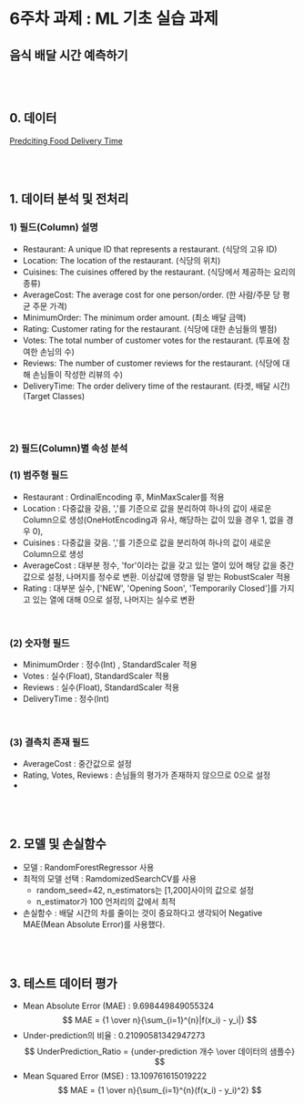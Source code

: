 # 6주차 과제 : ML 기초 실습 과제
## 음식 배달 시간 예측하기

<br>
<br>

## 0. 데이터
[Predciting Food Delivery Time](https://www.kaggle.com/ramprasad273/predicting-food-delivery-time)

<br>
<br>

## 1. 데이터 분석 및 전처리
### 1) 필드(Column) 설명
- Restaurant: A unique ID that represents a restaurant.          (식당의 고유 ID)
- Location: The location of the restaurant.                      (식당의 위치)
- Cuisines: The cuisines offered by the restaurant.              (식당에서 제공하는 요리의 종류)
- AverageCost: The average cost for one person/order.            (한 사람/주문 당 평균 주문 가격)
- MinimumOrder: The minimum order amount.                        (최소 배달 금액)
- Rating: Customer rating for the restaurant.                    (식당에 대한 손님들의 별점)
- Votes: The total number of customer votes for the restaurant.  (투표에 참여한 손님의 수)
- Reviews: The number of customer reviews for the restaurant.    (식당에 대해 손님들이 작성한 리뷰의 수)
- DeliveryTime: The order delivery time of the restaurant.       (타겟, 배달 시간)   (Target Classes)

<br>
<br>

### 2) 필드(Column)별 속성 분석
### (1) 범주형 필드
- Restaurant  : OrdinalEncoding 후, MinMaxScaler를 적용
- Location    : 다중값을 갖음, ','를 기준으로 값을 분리하여 하나의 값이 새로운 Column으로 생성(OneHotEncoding과 유사, 해당하는 값이 있을 경우 1, 없을 경우 0), 
- Cuisines    : 다중값을 갖음. ','를 기준으로 값을 분리하여 하나의 값이 새로운 Column으로 생성
- AverageCost : 대부분 정수, 'for'이라는 값을 갖고 있는 열이 있어 해당 값을 중간값으로 설정, 나머지를 정수로 변환. 이상값에 영향을 덜 받는 RobustScaler 적용
- Rating      : 대부분 실수, ['NEW', 'Opening Soon', 'Temporarily Closed']를 가지고 있는 열에 대해 0으로 설정, 나머지는 실수로 변환

<br>

### (2) 숫자형 필드
- MinimumOrder : 정수(Int)  , StandardScaler 적용
- Votes        : 실수(Float), StandardScaler 적용
- Reviews      : 실수(Float), StandardScaler 적용
- DeliveryTime : 정수(Int)

<br>

### (3) 결측치 존재 필드
- AverageCost            : 중간값으로 설정 
- Rating, Votes, Reviews : 손님들의 평가가 존재하지 않으므로 0으로 설정
- 
<br>
<br>

## 2. 모델 및 손실함수
- 모델 : RandomForestRegressor 사용
- 최적의 모델 선택 : RamdomizedSearchCV를 사용
    - random_seed=42, n_estimators는 [1,200]사이의 값으로 설정
    - n_estimator가 100 언저리의 값에서 최적
- 손실함수 : 배달 시간의 차를 줄이는 것이 중요하다고 생각되어 Negative MAE(Mean Absolute Error)를 사용했다.

<br>
<br>

## 3. 테스트 데이터 평가
- Mean Absolute Error (MAE) : 9.698449849055324
$$ MAE = {1 \over n}{\sum_{i=1}^{n}|f(x_i) - y_i|} $$
- Under-prediction의 비율 : 0.21090581342947273
$$ UnderPrediction_Ratio = {under-prediction 개수 \over 데이터의 샘플수} $$
- Mean Squared Error (MSE) : 13.109761615019222
$$ MAE = {1 \over n}{\sum_{i=1}^{n}(f(x_i) - y_i)^2} $$
